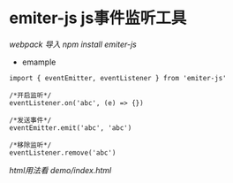 # emiter-js js事件监听工具

*webpack 导入 npm install emiter-js*

*  emample
```
import { eventEmitter, eventListener } from 'emiter-js'

/*开启监听*/
eventListener.on('abc', (e) => {})

/*发送事件*/
eventEmitter.emit('abc', 'abc')

/*移除监听*/
eventListener.remove('abc')
```

*html用法看 demo/index.html*

